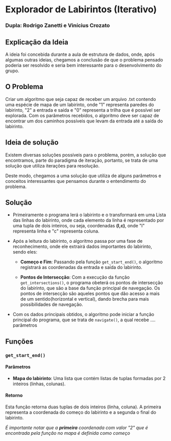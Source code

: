 # Explorador de Labirintos (Iterativo)
### Dupla: Rodrigo Zanetti e Vinícius Crozato

## Explicação da Ideia

A ideia foi concebida durante a aula de estrutura de dados, onde, após algumas outras ideias, chegamos a conclusão de que o problema pensado poderia ser resolvido e seria bem interessante para o desenvolvimento do grupo.

## O Problema

Criar um algoritmo que seja capaz de receber um arquivo .txt contendo uma espécie de mapa de um labirinto, onde "1" representa paredes do labirinto, "2" a entrada e saída e "0" representa a trilha que é possível ser explorada. Com os parâmetros recebidos, o algoritmo deve ser capaz de encontrar um dos caminhos possíveis que levam da entrada até a saída do labirinto.

## Ideia de solução

Existem diversas soluções possíveis para o problema, porém, a solução que encontramos, parte do paradigma de iteração, portanto, se trata de uma solução que utiliza iterações para resolução.

Deste modo, chegamos a uma solução que utiliza de alguns parâmetros e conceitos interessantes que pensamos durante o entendimento do problema.

## Solução

- Primeiramente o programa lerá o labirinto e o transformará em uma Lista das linhas do labirinto, onde cada elemento da linha é representado por uma tupla de dois inteiros, ou seja, coordenadas **(l,c)**, onde "l" representa linha e "c" representa coluna.

- Após a leitura do labirinto, o algoritmo passa por uma fase de reconhecimento, onde ele extrairá dados importantes do labirinto, sendo eles:
    - **Começo e Fim**: Passando pela função `get_start_end()`, o algoritmo registrará as coordenadas da entrada e saída do labirinto.

    - **Pontos de Intersecção**: Com a execução da função `get_intersections()`, o programa obeterá os pontos de intersecção do labirinto, que são a base da função principal de navegação. Os pontos de intersecção são aqueles pontos que dão acesso a mais de um sentido(horizontal e vertical), dando brecha para mais possibilidades de navegação.

- Com os dados principais obtidos, o algoritmo pode iniciar a função principal do programa, que se trata de `navigate()`, a qual recebe .... parâmetros



## Funções

### `get_start_end()`

#### Parâmetros

- **Mapa do labirinto**: Uma lista que contém listas de tuplas formadas por 2 inteiros (linhas, colunas).

####  Retorno

Esta função retorna duas tuplas de dois inteiros (linha, coluna). A primeira representa a coordenada do começo do labirinto e a segunda o final do labirinto. 

*É importante notar que a **primeira** coordenada com valor "2" que é encontrada pela função no mapa é definida como começo*
